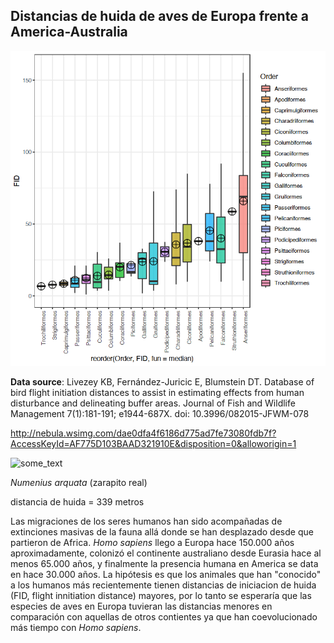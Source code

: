## Distancias de huida de aves de Europa frente a America-Australia

<img src="otherfiles/fear order.png" alt="some_text">

**Data source**: Livezey KB, Fernández-Juricic E, Blumstein DT. Database of bird flight initiation distances to assist in estimating effects from human disturbance and delineating buffer areas. Journal of Fish and Wildlife Management 7(1):181-191; e1944-687X. doi: 10.3996/082015-JFWM-078

<http://nebula.wsimg.com/dae0dfa4f6186d775ad7fe73080fdb7f?AccessKeyId=AF775D103BAAD321910E&disposition=0&alloworigin=1>

<img src="http://www.planetofbirds.com/wp-content/uploads/2011/06/Curlew.gif" alt="some_text">

<i>Numenius arquata</i> (zarapito real) 
<p>
distancia de huida = 339 metros
<p>
Las migraciones de los seres humanos han sido acompañadas de extinciones masivas de la fauna allá donde se han desplazado desde que partieron de Africa. <i>Homo sapiens</i> llego a Europa hace 150.000 años aproximadamente, colonizó el continente australiano desde Eurasia hace al menos 65.000 años, y finalmente la presencia humana en America se data en hace 30.000 años. La hipótesis es que los animales que han "conocido" a los humanos más recientemente tienen distancias de iniciacion de huida (FID, flight innitiation distance) mayores, por lo tanto se esperaría que las especies de aves en Europa tuvieran las distancias menores en comparación con aquellas de otros contientes ya que han coevolucionado más tiempo con <i>Homo sapiens</i>.
